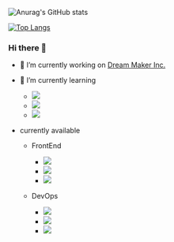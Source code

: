 ![Anurag's GitHub stats](https://github-readme-stats.vercel.app/api?username=wkdgus1164&count_private=true&show_icons=true7theme=radical)

[![Top Langs](https://github-readme-stats.vercel.app/api/top-langs/?username=wkdgus1164&langs_count=8)](https://github.com/wkdgus1164/github-readme-stats)

### Hi there 👋

<!--
**wkdgus1164/wkdgus1164** is a ✨ _special_ ✨ repository because its `README.md` (this file) appears on your GitHub profile.

Here are some ideas to get you started:

-->

- 🔭 I’m currently working on
[Dream Maker Inc.](http://dreamaker.biz)


- 🌱 I’m currently learning
  - <img src="https://img.shields.io/badge/Amazon AWS-232F3E?style=flat-square&logo=Amazon AWS&logoColor=white"/>
  - <img src="https://img.shields.io/badge/React-61DAFB?style=flat-square&logo=React&logoColor=white"/>
  - <img src="https://img.shields.io/badge/NestJS-E0234E?style=flat-square&logo=NestJS&logoColor=white"/>

- currently available
  - FrontEnd
    - <img src="https://img.shields.io/badge/HTML5-E34F26?style=flat-square&logo=HTML5&logoColor=white"/>
    - <img src="https://img.shields.io/badge/CSS3-1572B6?style=flat-square&logo=CSS3&logoColor=white"/>
    - <img src="https://img.shields.io/badge/sass-1572B6?style=flat-square&logo=Sass&logoColor=white"/>

  - DevOps
    - <img src="https://img.shields.io/badge/Amazon AWS-232F3E?style=flat-square&logo=Amazon AWS&logoColor=white"/>
    - <img src="https://img.shields.io/badge/Amazon S3-569A31?style=flat-square&logo=Amazon S3&logoColor=white"/>
    - <img src="https://img.shields.io/badge/Docker-2496ED?style=flat-square&logo=Docker&logoColor=white"/>

<!--
- 👯 I’m looking to collaborate on ...
- 🤔 I’m looking for help with ...
- 💬 Ask me about ...
- 📫 How to reach me: [wkdgus116490@gmail.com](mailto:wkdgus116490@gmail.com)
- 😄 Pronouns: ...
- ⚡ Fun fact: ...
-->
